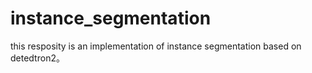 # instance_segmentation

this resposity is an implementation of instance segmentation based on detedtron2。

